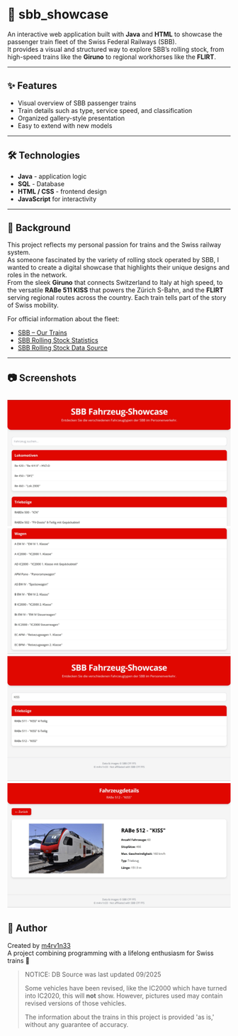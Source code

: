 # 🚆 sbb_showcase

An interactive web application built with **Java** and **HTML** to showcase the passenger train fleet of the Swiss Federal Railways (SBB).  
It provides a visual and structured way to explore SBB’s rolling stock, from high-speed trains like the **Giruno** to regional workhorses like the **FLIRT**.

---

## ✨ Features
- Visual overview of SBB passenger trains  
- Train details such as type, service speed, and classification  
- Organized gallery-style presentation  
- Easy to extend with new models  

---

## 🛠️ Technologies
- **Java** - application logic
- **SQL** - Database 
- **HTML / CSS** - frontend design  
- **JavaScript** for interactivity  

---

## 📖 Background
This project reflects my personal passion for trains and the Swiss railway system.  
As someone fascinated by the variety of rolling stock operated by SBB, I wanted to create a digital showcase that highlights their unique designs and roles in the network.  
From the sleek **Giruno** that connects Switzerland to Italy at high speed, to the versatile **RABe 511 KISS** that powers the Zürich S-Bahn, and the **FLIRT** serving regional routes across the country. Each train tells part of the story of Swiss mobility.

For official information about the fleet:  
- [SBB – Our Trains](https://www.sbb.ch/en/travel-information/services-on-train/our-trains.html)  
- [SBB Rolling Stock Statistics](https://reporting.sbb.ch/en/rolling-stock)
- [SBB Rolling Stock Data Source](https://data.sbb.ch/explore/dataset/rollmaterial/information/)

---

## 📷 Screenshots
![Screenshot1](src/main/resources/static/images/ss1.jpg)
![Screenshot2](src/main/resources/static/images/ss2.jpg)
![Screenshot3](src/main/resources/static/images/ss3.jpg)
![Screenshot4](src/main/resources/static/images/ss4.jpg)
---

## 👤 Author
Created by [m4rv1n33](https://github.com/m4rv1n33)  
A project combining programming with a lifelong enthusiasm for Swiss trains 🚆



> NOTICE:
> DB Source was last updated 09/2025
> 
> Some vehicles have been revised, like the IC2000 which have turned into IC2020, this will **not** show.
> However, pictures used may contain revised versions of those vehicles.
> 
> The information about the trains in this project is provided 'as is,' without any guarantee of accuracy.
